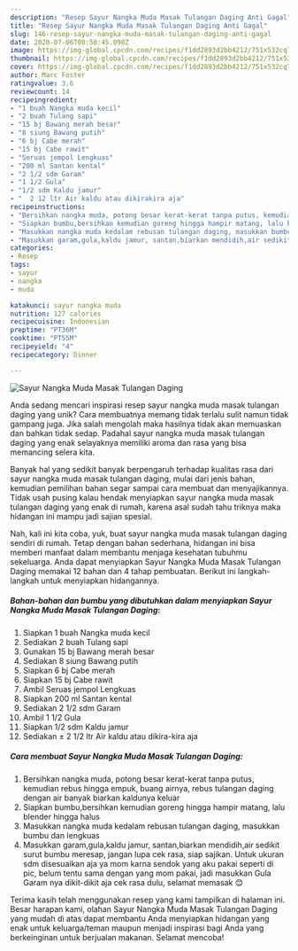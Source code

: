 ```yaml
---
description: "Resep Sayur Nangka Muda Masak Tulangan Daging Anti Gagal"
title: "Resep Sayur Nangka Muda Masak Tulangan Daging Anti Gagal"
slug: 146-resep-sayur-nangka-muda-masak-tulangan-daging-anti-gagal
date: 2020-07-06T00:58:45.090Z
image: https://img-global.cpcdn.com/recipes/f1dd2893d2bb4212/751x532cq70/sayur-nangka-muda-masak-tulangan-daging-foto-resep-utama.jpg
thumbnail: https://img-global.cpcdn.com/recipes/f1dd2893d2bb4212/751x532cq70/sayur-nangka-muda-masak-tulangan-daging-foto-resep-utama.jpg
cover: https://img-global.cpcdn.com/recipes/f1dd2893d2bb4212/751x532cq70/sayur-nangka-muda-masak-tulangan-daging-foto-resep-utama.jpg
author: Marc Foster
ratingvalue: 3.6
reviewcount: 14
recipeingredient:
- "1 buah Nangka muda kecil"
- "2 buah Tulang sapi"
- "15 bj Bawang merah besar"
- "8 siung Bawang putih"
- "6 bj Cabe merah"
- "15 bj Cabe rawit"
- "Seruas jempol Lengkuas"
- "200 ml Santan kental"
- "2 1/2 sdm Garam"
- "1 1/2 Gula"
- "1/2 sdm Kaldu jamur"
- "  2 12 ltr Air kaldu atau dikirakira aja"
recipeinstructions:
- "Bersihkan nangka muda, potong besar kerat-kerat tanpa putus, kemudian rebus hingga empuk, buang airnya, rebus tulangan daging dengan air banyak biarkan kaldunya keluar"
- "Siapkan bumbu,bersihkan kemudian goreng hingga hampir matang, lalu blender hingga halus"
- "Masukkan nangka muda kedalam rebusan tulangan daging, masukkan bumbu dan lengkuas"
- "Masukkan garam,gula,kaldu jamur, santan,biarkan mendidih,air sedikit surut bumbu meresap, jangan lupa cek rasa, siap sajikan. Untuk ukuran sdm disesuaikan aja ya mom karna sendok yang aku pakai seperti di pic, belum tentu sama dengan yang mom pakai, jadi masukkan Gula Garam nya dikit-dikit aja cek rasa dulu, selamat memasak 😊"
categories:
- Resep
tags:
- sayur
- nangka
- muda

katakunci: sayur nangka muda 
nutrition: 127 calories
recipecuisine: Indonesian
preptime: "PT36M"
cooktime: "PT55M"
recipeyield: "4"
recipecategory: Dinner

---
```



![Sayur Nangka Muda Masak Tulangan Daging](https://img-global.cpcdn.com/recipes/f1dd2893d2bb4212/751x532cq70/sayur-nangka-muda-masak-tulangan-daging-foto-resep-utama.jpg)

Anda sedang mencari inspirasi resep sayur nangka muda masak tulangan daging yang unik? Cara membuatnya memang tidak terlalu sulit namun tidak gampang juga. Jika salah mengolah maka hasilnya tidak akan memuaskan dan bahkan tidak sedap. Padahal sayur nangka muda masak tulangan daging yang enak selayaknya memiliki aroma dan rasa yang bisa memancing selera kita.



Banyak hal yang sedikit banyak berpengaruh terhadap kualitas rasa dari sayur nangka muda masak tulangan daging, mulai dari jenis bahan, kemudian pemilihan bahan segar sampai cara membuat dan menyajikannya. Tidak usah pusing kalau hendak menyiapkan sayur nangka muda masak tulangan daging yang enak di rumah, karena asal sudah tahu triknya maka hidangan ini mampu jadi sajian spesial.


Nah, kali ini kita coba, yuk, buat sayur nangka muda masak tulangan daging sendiri di rumah. Tetap dengan bahan sederhana, hidangan ini bisa memberi manfaat dalam membantu menjaga kesehatan tubuhmu sekeluarga. Anda dapat menyiapkan Sayur Nangka Muda Masak Tulangan Daging memakai 12 bahan dan 4 tahap pembuatan. Berikut ini langkah-langkah untuk menyiapkan hidangannya.

<!--inarticleads1-->

##### Bahan-bahan dan bumbu yang dibutuhkan dalam menyiapkan Sayur Nangka Muda Masak Tulangan Daging:

1. Siapkan 1 buah Nangka muda kecil
1. Sediakan 2 buah Tulang sapi
1. Gunakan 15 bj Bawang merah besar
1. Sediakan 8 siung Bawang putih
1. Siapkan 6 bj Cabe merah
1. Siapkan 15 bj Cabe rawit
1. Ambil Seruas jempol Lengkuas
1. Siapkan 200 ml Santan kental
1. Sediakan 2 1/2 sdm Garam
1. Ambil 1 1/2 Gula
1. Siapkan 1/2 sdm Kaldu jamur
1. Sediakan  ± 2 1/2 ltr Air kaldu atau dikira-kira aja




<!--inarticleads2-->

##### Cara membuat Sayur Nangka Muda Masak Tulangan Daging:

1. Bersihkan nangka muda, potong besar kerat-kerat tanpa putus, kemudian rebus hingga empuk, buang airnya, rebus tulangan daging dengan air banyak biarkan kaldunya keluar
1. Siapkan bumbu,bersihkan kemudian goreng hingga hampir matang, lalu blender hingga halus
1. Masukkan nangka muda kedalam rebusan tulangan daging, masukkan bumbu dan lengkuas
1. Masukkan garam,gula,kaldu jamur, santan,biarkan mendidih,air sedikit surut bumbu meresap, jangan lupa cek rasa, siap sajikan. Untuk ukuran sdm disesuaikan aja ya mom karna sendok yang aku pakai seperti di pic, belum tentu sama dengan yang mom pakai, jadi masukkan Gula Garam nya dikit-dikit aja cek rasa dulu, selamat memasak 😊




Terima kasih telah menggunakan resep yang kami tampilkan di halaman ini. Besar harapan kami, olahan Sayur Nangka Muda Masak Tulangan Daging yang mudah di atas dapat membantu Anda menyiapkan hidangan yang enak untuk keluarga/teman maupun menjadi inspirasi bagi Anda yang berkeinginan untuk berjualan makanan. Selamat mencoba!
